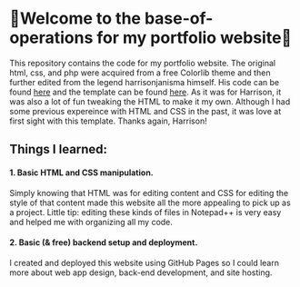 # 👋Welcome to the base-of-operations for my portfolio website👋

This repository contains the code for my portfolio website. The original html, css, and php were acquired from a free Colorlib theme and then further edited from the legend harrisonjanisma himself. His code can be found <a href="https://github.com/harrisonjansma/harrisonjansma.github.io">here</a> and the template can be found <a href="https://colorlib.com/wp/template/personal/">here</a>. As it was for Harrison, it was also a lot of fun tweaking the HTML to make it my own. Although I had some previous expereince with HTML and CSS in the past, it was love at first sight with this template. Thanks again, Harrison!

## Things I learned:
#### 1. Basic HTML and CSS manipulation. 
Simply knowing that HTML was for editing content and CSS for editing the style of that content made this website all the more appealing to pick up as a project.
Little tip: editing these kinds of files in Notepad++ is very easy and helped me with organizing all my code.

#### 2. Basic (& free) backend setup and deployment.
I created and deployed this website using GitHub Pages so I could learn more about web app design, back-end development, and site hosting.

